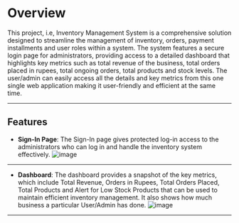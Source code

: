 # Overview
This project, i.e, Inventory Management System is a comprehensive solution designed to streamline the management of inventory, orders, payment installments and user roles within a system. The system features a secure login page for administrators, providing access to a detailed dashboard that highlights key metrics such as total revenue of the business, total orders placed in rupees, total ongoing orders, total products and stock levels. The user/admin can easily access all the details and key metrics from this one single web application making it user-friendly and efficient at the same time.

---------------------------------------------------------------------------------------------------------------------------------------------------------------------------------------------------------------------

## Features
- **Sign-In Page**: The Sign-In page gives protected log-in access to the administrators who can log in and handle the inventory system effectively.
![image](https://github.com/user-attachments/assets/5b0b9897-f0c1-40a5-96cc-de292463edd8)
---------------------------------------------------------------------------------------------------------------------------------------------------------------------------------------------------------------------
- **Dashboard**: The dashboard provides a snapshot of the key metrics, which include Total Revenue, Orders in Rupees, Total Orders Placed, Total Products and Alert for Low Stock Products that can be used to maintain efficient inventory management. It also shows how much business a particular User/Admin has done.
![image](https://github.com/user-attachments/assets/7e1a3b2c-1ba9-41ab-b883-887714a2b9ac)
---------------------------------------------------------------------------------------------------------------------------------------------------------------------------------------------------------------------



